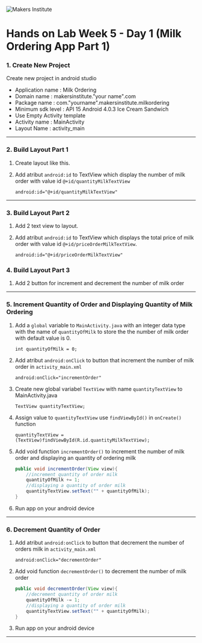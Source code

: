 ![Makers Institute](https://makersinstitute.id/img/logo-makersinstitute.png)

# Hands on Lab Week 5 - Day 1 (Milk Ordering App Part 1)

### <a name="lab11"></a>1. Create New Project
Create new project in android studio
- Application name  : Milk Ordering
- Domain name       : makersinstitute."your name".com
- Package name      : com."yourname".makersinstitute.milkordering
- Minimum sdk level : API 15 Android 4.0.3 Ice Cream Sandwich
- Use Empty Activity template
- Activity name     : MainActivity
- Layout Name       : activity_main

---

### <a name="lab12"></a>2. Build Layout Part 1
1. Create layout like this. 

2. Add atribut `android:id` to TextView which display the number of milk order with value id `@+id/quantityMilkTextView`
    ```
    android:id="@+id/quantityMilkTextView"
    ```

---

### <a name="lab13"></a>3. Build Layout Part 2
1. Add 2 text view to layout. 

2. Add atribut `android:id` to TextView which displays the total price of milk order with value id `@+id/priceOrderMilkTextView`. 
    ```
    android:id="@+id/priceOrderMilkTextView"
    ```

### <a name="lab14"></a>4. Build Layout Part 3
1. Add 2 button for increment and decrement the number of milk order
---

### <a name="lab15"></a>5. Increment Quantity of Order and Displaying Quantity of Milk Ordering 

1. Add a `global` variable to `MainActivity.java` with an integer data type with the name of `quantityOfMilk` to store the the number of milk order with default value is 0. 
    ```
    int quantityOfMilk = 0;
    ```

2. Add atribut `android:onClick` to button that increment the number of milk order in `activity_main.xml` 
    ```
    android:onClick="incrementOrder"
    ```

3. Create new global variabel `TextView` with name `quantityTextView` to MainActivity.java
    ```
    TextView quantityTextView;
    ```

4. Assign value to `quantityTextView` use `findViewById()` in `onCreate()` function 
    ```
    quantityTextView = (TextView)findViewById(R.id.quantityMilkTextView);
    ``` 

5. Add void function `incrementOrder()` to increment the number of milk order and displaying an quantity of ordering milk 
    ```Java
    public void incrementOrder(View view){
        //increment quantity of order milk
        quantityOfMilk += 1;
        //displaying a quantity of order milk
        quantityTextView.setText("" + quantityOfMilk);
    }
    ``` 

6. Run app on your android device 

---

### <a name="lab15"></a>6. Decrement Quantity of Order  
1. Add atribut `android:onClick` to button that decrement the number of orders milk in `activity_main.xml` 
    ```
    android:onClick="decrementOrder"
    ``` 

2. Add void function `decrementOrder()` to decrement the number of milk order 
    ```Java
    public void decrementOrder(View view){
        //decrement quantity of order milk
        quantityOfMilk -= 1;
        //displaying a quantity of order milk
        quantityTextView.setText("" + quantityOfMilk);
    }
    ```

3. Run app on your android device 

---















